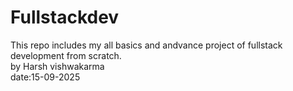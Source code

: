 # Fullstackdev
This  repo includes my all basics and andvance project of fullstack development from scratch.
<br>
by Harsh vishwakarma
<br>
date:15-09-2025